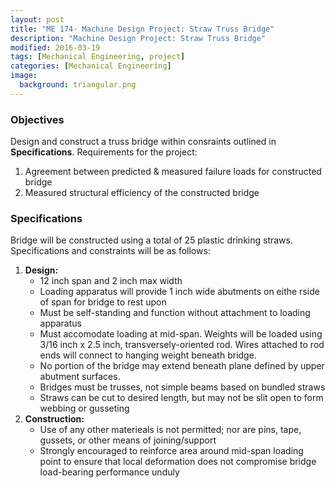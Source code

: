 ```yaml
---
layout: post
title: "ME 174- Machine Design Project: Straw Truss Bridge"
description: "Machine Design Project: Straw Truss Bridge"
modified: 2016-03-19
tags: [Mechanical Engineering, project]
categories: [Mechanical Engineering]
image:
  background: triangular.png
---
```


### Objectives
Design and construct a truss bridge within consraints outlined in **Specifications**.  Requirements for the project:

1. Agreement between predicted & measured failure loads for constructed bridge
2. Measured structural efficiency of the constructed bridge

<!-- more -->

### Specifications
Bridge will be constructed using a total of 25 plastic drinking straws.  Specifications and constraints will be as follows:

1. **Design:**
   * 12 inch span and 2 inch max width
   * Loading apparatus will provide 1 inch wide abutments on eithe rside of span for bridge to rest upon
   * Must be self-standing and function without attachment to loading apparatus
   * Must accomodate loading at mid-span. Weights will be loaded using 3/16 inch x 2.5 inch, transversely-oriented rod.  Wires attached to rod ends will connect to hanging weight beneath bridge.
   * No portion of the bridge may extend beneath plane defined by upper abutment surfaces.
   * Bridges must be trusses, not simple beams based on bundled straws
   * Straws can be cut to desired length, but may not be slit open to form webbing or gusseting
2. **Construction:**
   * Use of any other materieals is not permitted; nor are pins, tape, gussets, or other means of joining/support
   * Strongly encouraged to reinforce area around mid-span loading point to ensure that local deformation does not compromise bridge load-bearing performance unduly

